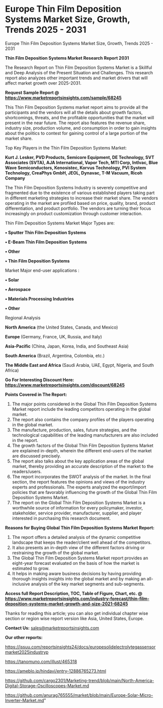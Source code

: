# Europe Thin Film Deposition Systems Market Size, Growth, Trends 2025 - 2031
Europe Thin Film Deposition Systems Market Size, Growth, Trends 2025 - 2031

<strong>Thin Film Deposition Systems Market Research Report 2031</strong>

The Research Report on Thin Film Deposition Systems Market is a Skillful and Deep Analysis of the Present Situation and Challenges. This research report also analyzes other important trends and market drivers that will affect market growth over 2025-2031.

<strong>Request Sample Report @ <a href=https://www.marketreportsinsights.com/sample/68245>https://www.marketreportsinsights.com/sample/68245</a></strong>

This Thin Film Deposition Systems market report aims to provide all the participants and the vendors will all the details about growth factors, shortcomings, threats, and the profitable opportunities that the market will present in the near future. The report also features the revenue share, industry size, production volume, and consumption in order to gain insights about the politics to contest for gaining control of a large portion of the market share.

Top Key Players in the Thin Film Deposition Systems Market:

<strong>Kurt J. Lesker, PVD Products, Semicore Equipment, DE Technology, SVT Associates (SVTA), AJA International, Vapor Tech, MTI Corp, Intlvac, Blue Wave Semiconductors, Kenosistec, Korvus Technology, PVI System Technology, CreaPhys GmbH, JEOL, Dynavac, T-M Vacuum, Ricoh Company</strong>

The Thin Film Deposition Systems Industry is severely competitive and fragmented due to the existence of various established players taking part in different marketing strategies to increase their market share. The vendors operating in the market are profiled based on price, quality, brand, product differentiation, and product portfolio. The vendors are turning their focus increasingly on product customization through customer interaction.

Thin Film Deposition Systems Market Major Types are:

<strong>• Sputter Thin Film Deposition Systems

• E-Beam Thin Film Deposition Systems

• Other

• Thin Film Deposition Systems</strong>

Market Major end-user applications :

<strong>• Solar

• Aerospace

• Materials Processing Industries

• Other</strong>

Regional Analysis

</u><strong><b>North America</b></strong> (the United States, Canada, and Mexico)

<strong><b>Europe </b></strong>(Germany, France, UK, Russia, and Italy)

<strong><b>Asia-Pacific</b></strong> (China, Japan, Korea, India, and Southeast Asia)

<strong><b>South America</b></strong> (Brazil, Argentina, Colombia, etc.)

<strong><b>The Middle East and Africa</b></strong> (Saudi Arabia, UAE, Egypt, Nigeria, and South Africa)

<strong>Go For Interesting Discount Here: <a href=https://www.marketreportsinsights.com/discount/68245>https://www.marketreportsinsights.com/discount/68245</a></strong>

<strong>Points Covered in The Report:</strong>
<ol>
  <li>The major points considered in the Global Thin Film Deposition Systems Market report include the leading competitors operating in the global market.</li>
  <li>The report also contains the company profiles of the players operating in the global market.</li>
  <li>The manufacture, production, sales, future strategies, and the technological capabilities of the leading manufacturers are also included in the report.</li>
  <li>The growth factors of the Global Thin Film Deposition Systems Market are explained in-depth, wherein the different end-users of the market are discussed precisely.</li>
  <li>The report also talks about the key application areas of the global market, thereby providing an accurate description of the market to the readers/users.</li>
  <li>The report incorporates the SWOT analysis of the market. In the final section, the report features the opinions and views of the industry experts and professionals. The experts analyzed the export/import policies that are favorably influencing the growth of the Global Thin Film Deposition Systems Market.</li>
  <li>The report on the Global Thin Film Deposition Systems Market is a worthwhile source of information for every policymaker, investor, stakeholder, service provider, manufacturer, supplier, and player interested in purchasing this research document.</li>
</ol>
<strong>Reasons for Buying Global Thin Film Deposition Systems Market Report:</strong>

<ol>
  <li>The report offers a detailed analysis of the dynamic competitive landscape that keeps the reader/client well ahead of the competitors.</li>
  <li>It also presents an in-depth view of the different factors driving or restraining the growth of the global market.</li>
  <li>The Global Thin Film Deposition Systems Market report provides an eight-year forecast evaluated on the basis of how the market is estimated to grow.</li>
  <li>It helps in making aware business decisions by having providing thorough insights insights into the global market and by making an all-inclusive analysis of the key market segments and sub-segments.</li>
</ol>
<strong>Access full Report Description, TOC, Table of Figure, Chart, etc. @ <a href=https://www.marketreportsinsights.com/industry-forecast/thin-film-deposition-systems-market-growth-and-size-2021-68245>https://www.marketreportsinsights.com/industry-forecast/thin-film-deposition-systems-market-growth-and-size-2021-68245</a></strong>


Thanks for reading this article; you can also get individual chapter wise section or region wise report version like Asia, United States, Europe.

<strong>Contact Us:</strong>
sales@marketreportsinsights.com

<strong>Our other reports:</strong>

<a href=https://issuu.com/reportsinsights24/docs/europesolidelectrolytegassensormarket2025industryp>https://issuu.com/reportsinsights24/docs/europesolidelectrolytegassensormarket2025industryp</a>

<a href=https://tanomuno.com/illust/465318>https://tanomuno.com/illust/465318</a>

<a href=https://ameblo.jp/hindavi/entry-12886765273.html>https://ameblo.jp/hindavi/entry-12886765273.html</a>

<a href=https://github.com/cargo2301/Marketing-trend/blob/main/North-America-Digital-Storage-Oscilloscopes-Market.md>https://github.com/cargo2301/Marketing-trend/blob/main/North-America-Digital-Storage-Oscilloscopes-Market.md</a>

<a href=https://github.com/anurag765555/market/blob/main/Europe-Solar-Micro-Inverter-Market.md>https://github.com/anurag765555/market/blob/main/Europe-Solar-Micro-Inverter-Market.md</a>"
